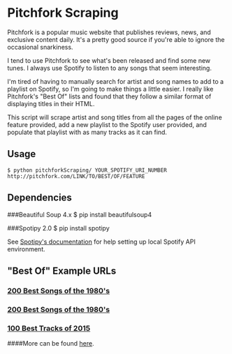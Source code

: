 Pitchfork Scraping
==================
Pitchfork is a popular music website that publishes reviews, news, and exclusive content daily. It's a pretty good source if you're able to ignore the occasional snarkiness. 

I tend to use Pitchfork to see what's been released and find some new tunes. I always use Spotify to listen to any songs that seem interesting.

I'm tired of having to manually search for artist and song names to add to a playlist on Spotify, so I'm going to make things a little easier. I really like Pitchfork's "Best Of" lists and found that they follow a similar format of displaying titles in their HTML. 

This script will scrape artist and song titles from all the pages of the online feature provided, add a new playlist to the Spotify user provided, and populate that playlist with as many tracks as it can find.

Usage
-----
    $ python pitchforkScraping/ YOUR_SPOTIFY_URI_NUMBER http://pitchfork.com/LINK/TO/BEST/OF/FEATURE

Dependencies
------------------
###Beautiful Soup 4.x
    $ pip install beautifulsoup4

###Spotipy 2.0
    $ pip install spotipy

See [Spotipy's documentation](http://spotipy.readthedocs.org/en/latest/) for help setting up local Spotify API environment.


"Best Of" Example URLs
----------------------------
### [200 Best Songs of the 1980's](http://pitchfork.com/features/lists-and-guides/9466-the-top-200-tracks-of-2010-2014/)

### [200 Best Songs of the 1980's](http://pitchfork.com/features/lists-and-guides/9700-the-200-best-songs-of-the-1980s/)

### [100 Best Tracks of 2015](http://pitchfork.com/features/lists-and-guides/9765-the-100-best-tracks-of-2015/)

####More can be found [here](http://pitchfork.com/features/lists-and-guides/).
